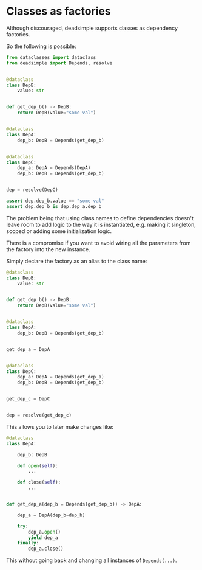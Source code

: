 # Classes as factories

Although discouraged, deadsimple supports classes as dependency factories.

So the following is possible:

``` python hl_lines="21 25"
from dataclasses import dataclass
from deadsimple import Depends, resolve


@dataclass
class DepB:
    value: str


def get_dep_b() -> DepB:
    return DepB(value="some val")


@dataclass
class DepA:
    dep_b: DepB = Depends(get_dep_b)


@dataclass
class DepC:
    dep_a: DepA = Depends(DepA)
    dep_b: DepB = Depends(get_dep_b)


dep = resolve(DepC)

assert dep.dep_b.value == "some val"
assert dep.dep_b is dep.dep_a.dep_b
```

The problem being that using class names to define dependencies doesn't leave
room to add logic to the way it is instantiated, e.g. making it singleton,
scoped or adding some initialization logic.

There is a compromise if you want to avoid wiring all the parameters from the
factory into the new instance.

Simply declare the factory as an alias to the class name:

```python
@dataclass
class DepB:
    value: str


def get_dep_b() -> DepB:
    return DepB(value="some val")


@dataclass
class DepA:
    dep_b: DepB = Depends(get_dep_b)


get_dep_a = DepA


@dataclass
class DepC:
    dep_a: DepA = Depends(get_dep_a)
    dep_b: DepB = Depends(get_dep_b)


get_dep_c = DepC


dep = resolve(get_dep_c)
```

This allows you to later make changes like:

```python
@dataclass
class DepA:

    dep_b: DepB

    def open(self):
        ...

    def close(self):
        ...


def get_dep_a(dep_b = Depends(get_dep_b)) -> DepA:

    dep_a = DepA(dep_b=dep_b)

    try:
        dep_a.open()
        yield dep_a
    finally:
        dep_a.close()
```

This without going back and changing all instances of `Depends(...)`.
